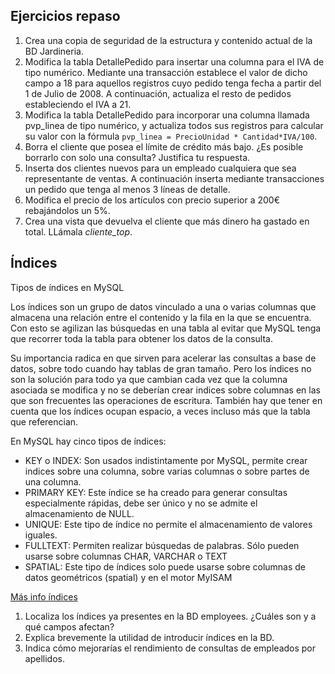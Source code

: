 ## Ejercicios repaso

1. Crea una copia de seguridad de la estructura y contenido actual de la BD Jardineria.
2. Modifica la tabla DetallePedido para insertar una columna para el IVA de tipo numérico. Mediante una transacción establece el valor de dicho campo a 18 para aquellos registros cuyo pedido tenga fecha a partir del 1 de Julio de 2008. A continuación, actualiza el resto de pedidos estableciendo el IVA a 21.
3. Modifica la tabla DetallePedido para incorporar una columna llamada pvp_linea de tipo numérico, y actualiza todos sus registros para calcular su valor con la fórmula ```pvp_linea = PrecioUnidad * Cantidad*IVA/100```.
4. Borra el cliente que posea el límite de crédito más bajo. ¿Es posible borrarlo con solo una consulta? Justifica tu respuesta.
5. Inserta dos clientes nuevos para un empleado cualquiera que sea representante de ventas. A continuación inserta mediante transacciones un pedido que tenga al menos 3 líneas de detalle. 
6. Modifica el precio de los artículos con precio superior a 200€ rebajándolos un 5%.
7. Crea una vista que devuelva el cliente que más dinero ha gastado en total. LLámala *cliente_top*.


## Índices

Tipos de índices en MySQL

Los índices son un grupo de datos vinculado a una o varias columnas que almacena una relación entre el contenido y la fila en la que se encuentra. Con esto se agilizan las búsquedas en una tabla al evitar que MySQL tenga que recorrer toda la tabla para obtener los datos de la consulta.

Su importancia radica en que sirven para acelerar las consultas a base de datos, sobre todo cuando hay tablas de gran tamaño. Pero los índices no son la solución para todo ya que cambian cada vez que la columna asociada se modifica y no se deberían crear indices sobre columnas en las que son frecuentes las operaciones de escritura. También hay que tener en cuenta que los índices ocupan espacio, a veces incluso más que la tabla que referencian.

En MySQL hay cinco tipos de índices:

* KEY o INDEX: Son usados indistintamente por MySQL, permite crear indices sobre una columna, sobre varias columnas o sobre partes de una columna.
* PRIMARY KEY: Este índice se ha creado para generar consultas especialmente rápidas, debe ser único y no se admite el almacenamiento de NULL.
* UNIQUE: Este tipo de índice no permite el almacenamiento de valores iguales.
* FULLTEXT: Permiten realizar búsquedas de palabras. Sólo pueden usarse sobre columnas CHAR, VARCHAR o TEXT
* SPATIAL: Este tipo de índices solo puede usarse sobre columnas de datos geométricos (spatial) y en el motor MyISAM

[Más info índices](https://www.adictosaltrabajo.com/2015/09/11/introduccion-a-indices-en-mysql/)

1. Localiza los índices ya presentes en la BD employees. ¿Cuáles son y a qué campos afectan?
2. Explica brevemente la utilidad de introducir índices en la BD.
3. Indica cómo mejorarías el rendimiento de consultas de empleados por apellidos.